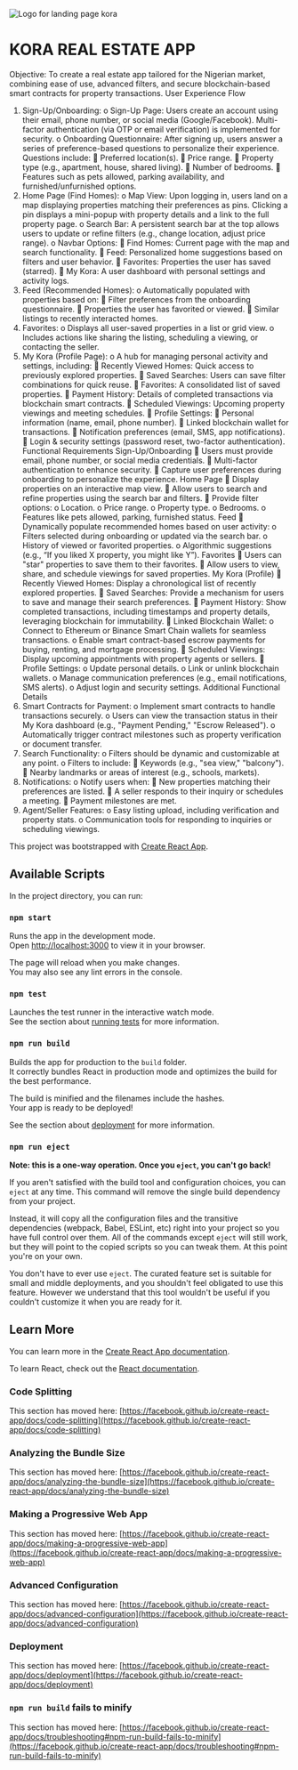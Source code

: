 ![Logo for landing page kora](https://github.com/user-attachments/assets/9e33d7cc-4973-499d-8db6-57e25500ac1f)
# KORA REAL ESTATE APP

Objective:
To create a real estate app tailored for the Nigerian market, combining ease of use, advanced filters, and secure blockchain-based smart contracts for property transactions.
User Experience Flow
1. Sign-Up/Onboarding:
o Sign-Up Page: Users create an account using their email, phone number, or social media (Google/Facebook). Multi-factor authentication (via OTP or email verification) is implemented for security.
o Onboarding Questionnaire: After signing up, users answer a series of preference-based questions to personalize their experience. Questions include:
 Preferred location(s).
 Price range.
 Property type (e.g., apartment, house, shared living).
 Number of bedrooms.
 Features such as pets allowed, parking availability, and furnished/unfurnished options.
2. Home Page (Find Homes):
o Map View: Upon logging in, users land on a map displaying properties matching their preferences as pins. Clicking a pin displays a mini-popup with property details and a link to the full property page.
o Search Bar: A persistent search bar at the top allows users to update or refine filters (e.g., change location, adjust price range).
o Navbar Options:
 Find Homes: Current page with the map and search functionality.
 Feed: Personalized home suggestions based on filters and user behavior.
 Favorites: Properties the user has saved (starred).
 My Kora: A user dashboard with personal settings and activity logs.
3. Feed (Recommended Homes):
o Automatically populated with properties based on:
 Filter preferences from the onboarding questionnaire.
 Properties the user has favorited or viewed.
 Similar listings to recently interacted homes.
4. Favorites:
o Displays all user-saved properties in a list or grid view.
o Includes actions like sharing the listing, scheduling a viewing, or contacting the seller.
5. My Kora (Profile Page):
o A hub for managing personal activity and settings, including:
 Recently Viewed Homes: Quick access to previously explored properties.
 Saved Searches: Users can save filter combinations for quick reuse.
 Favorites: A consolidated list of saved properties.
 Payment History: Details of completed transactions via blockchain smart contracts.
 Scheduled Viewings: Upcoming property viewings and meeting schedules.
 Profile Settings:
 Personal information (name, email, phone number).
 Linked blockchain wallet for transactions.
 Notification preferences (email, SMS, app notifications).
 Login & security settings (password reset, two-factor authentication).
Functional Requirements
Sign-Up/Onboarding
 Users must provide email, phone number, or social media credentials.
 Multi-factor authentication to enhance security.
 Capture user preferences during onboarding to personalize the experience.
Home Page
 Display properties on an interactive map view.
 Allow users to search and refine properties using the search bar and filters.
 Provide filter options:
o Location.
o Price range.
o Property type.
o Bedrooms.
o Features like pets allowed, parking, furnished status.
Feed
 Dynamically populate recommended homes based on user activity:
o Filters selected during onboarding or updated via the search bar.
o History of viewed or favorited properties.
o Algorithmic suggestions (e.g., “If you liked X property, you might like Y”).
Favorites
 Users can "star" properties to save them to their favorites.
 Allow users to view, share, and schedule viewings for saved properties.
My Kora (Profile)
 Recently Viewed Homes: Display a chronological list of recently explored properties.
 Saved Searches: Provide a mechanism for users to save and manage their search preferences.
 Payment History: Show completed transactions, including timestamps and property details, leveraging blockchain for immutability.
 Linked Blockchain Wallet:
o Connect to Ethereum or Binance Smart Chain wallets for seamless transactions.
o Enable smart contract-based escrow payments for buying, renting, and mortgage processing.
 Scheduled Viewings: Display upcoming appointments with property agents or sellers.
 Profile Settings:
o Update personal details.
o Link or unlink blockchain wallets.
o Manage communication preferences (e.g., email notifications, SMS alerts).
o Adjust login and security settings.
Additional Functional Details
1. Smart Contracts for Payment:
o Implement smart contracts to handle transactions securely.
o Users can view the transaction status in their My Kora dashboard (e.g., "Payment Pending," "Escrow Released").
o Automatically trigger contract milestones such as property verification or document transfer.
2. Search Functionality:
o Filters should be dynamic and customizable at any point.
o Filters to include:
 Keywords (e.g., "sea view," "balcony").
 Nearby landmarks or areas of interest (e.g., schools, markets).
3. Notifications:
o Notify users when:
 New properties matching their preferences are listed.
 A seller responds to their inquiry or schedules a meeting.
 Payment milestones are met.
4. Agent/Seller Features:
o Easy listing upload, including verification and property stats.
o Communication tools for responding to inquiries or scheduling viewings.







This project was bootstrapped with [Create React App](https://github.com/facebook/create-react-app).

## Available Scripts

In the project directory, you can run:

### `npm start`

Runs the app in the development mode.\
Open [http://localhost:3000](http://localhost:3000) to view it in your browser.

The page will reload when you make changes.\
You may also see any lint errors in the console.

### `npm test`

Launches the test runner in the interactive watch mode.\
See the section about [running tests](https://facebook.github.io/create-react-app/docs/running-tests) for more information.

### `npm run build`

Builds the app for production to the `build` folder.\
It correctly bundles React in production mode and optimizes the build for the best performance.

The build is minified and the filenames include the hashes.\
Your app is ready to be deployed!

See the section about [deployment](https://facebook.github.io/create-react-app/docs/deployment) for more information.

### `npm run eject`

**Note: this is a one-way operation. Once you `eject`, you can't go back!**

If you aren't satisfied with the build tool and configuration choices, you can `eject` at any time. This command will remove the single build dependency from your project.

Instead, it will copy all the configuration files and the transitive dependencies (webpack, Babel, ESLint, etc) right into your project so you have full control over them. All of the commands except `eject` will still work, but they will point to the copied scripts so you can tweak them. At this point you're on your own.

You don't have to ever use `eject`. The curated feature set is suitable for small and middle deployments, and you shouldn't feel obligated to use this feature. However we understand that this tool wouldn't be useful if you couldn't customize it when you are ready for it.

## Learn More

You can learn more in the [Create React App documentation](https://facebook.github.io/create-react-app/docs/getting-started).

To learn React, check out the [React documentation](https://reactjs.org/).

### Code Splitting

This section has moved here: [https://facebook.github.io/create-react-app/docs/code-splitting](https://facebook.github.io/create-react-app/docs/code-splitting)

### Analyzing the Bundle Size

This section has moved here: [https://facebook.github.io/create-react-app/docs/analyzing-the-bundle-size](https://facebook.github.io/create-react-app/docs/analyzing-the-bundle-size)

### Making a Progressive Web App

This section has moved here: [https://facebook.github.io/create-react-app/docs/making-a-progressive-web-app](https://facebook.github.io/create-react-app/docs/making-a-progressive-web-app)

### Advanced Configuration

This section has moved here: [https://facebook.github.io/create-react-app/docs/advanced-configuration](https://facebook.github.io/create-react-app/docs/advanced-configuration)

### Deployment

This section has moved here: [https://facebook.github.io/create-react-app/docs/deployment](https://facebook.github.io/create-react-app/docs/deployment)

### `npm run build` fails to minify

This section has moved here: [https://facebook.github.io/create-react-app/docs/troubleshooting#npm-run-build-fails-to-minify](https://facebook.github.io/create-react-app/docs/troubleshooting#npm-run-build-fails-to-minify)
